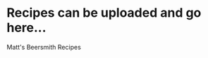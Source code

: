 <!-- TITLE: Tardigrade Beer -->
<!-- SUBTITLE: Recipe Database -->

# Recipes can be uploaded and go here...

Matt's Beersmith Recipes